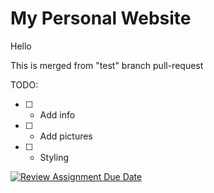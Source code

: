 # My Personal Website

Hello

This is merged from "test" branch pull-request

TODO:

- [ ] - Add info

- [ ] - Add pictures

- [ ] - Styling

[![Review Assignment Due Date](https://classroom.github.com/assets/deadline-readme-button-22041afd0340ce965d47ae6ef1cefeee28c7c493a6346c4f15d667ab976d596c.svg)](https://classroom.github.com/a/akoVEwkh)
